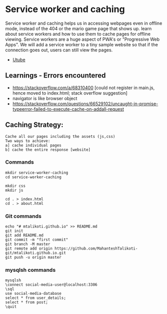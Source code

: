 # Service worker and caching

Service worker and caching helps us in accessing webpages even in offline mode, instead of the 404 or the mario game page that shows up.
learn about service workers and how to use them to cache pages for offline viewing. Service workers are a huge aspect of PWA's 
or "Progressive Web Apps". We will add a service worker to a tiny sample website so that if the connection goes out, 
users can still view the pages.

* [Utube](https://www.youtube.com/watch?v=ksXwaWHCW6k)

## Learnings - Errors encountered
* https://stackoverflow.com/a/68310400 [could not register in main.js, hence moved to index.html; stack overflow suggestion]
* navigator is like browser object
* https://stackoverflow.com/questions/66529102/uncaught-in-promise-typeerror-failed-to-execute-cache-on-addall-request

## Caching Strategy:
```
Cache all our pages including the assets (js,css)
Two ways to achieve:
a] cache individual pages
b] cache the entire response [website]
```

### Commands

```
mkdir service-worker-caching
cd service-worker-caching

mkdir css
mkdir js

cd . > index.html
cd . > about.html
```

### Git commands
```
echo "# mtalikoti.github.io" >> README.md
git init
git add README.md
git commit -m "first commit"
git branch -M master
git remote add origin https://github.com/MahanteshTalikoti-git/mtalikoti.github.io.git
git push -u origin master
```

### mysqlsh commands
```
mysqlsh
\connect social-media-user@localhost:3306
\sql
use social-media-database
select * from user_details;
select * from post;
\quit
```

